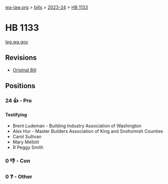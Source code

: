[wa-law.org](/) > [bills](/bills/) > [2023-24](/bills/2023-24) > [HB 1133](/bills/2023-24/hb/1133/)

# HB 1133
[leg.wa.gov](https://app.leg.wa.gov/billsummary?BillNumber=1133&Year=2023&Initiative=false)

## Revisions
* [Original Bill](1/)

## Positions
### 24 👍 - Pro
#### Testifying
* Brent  Ludeman - Building Industry Association of Washington
* Alex Hur - Master Builders Association of King and Snohomish Counties
* Carol Sullivan
* Mary Mellott
* R Peggy Smith

### 0 👎 - Con

### 0 ❓ - Other
